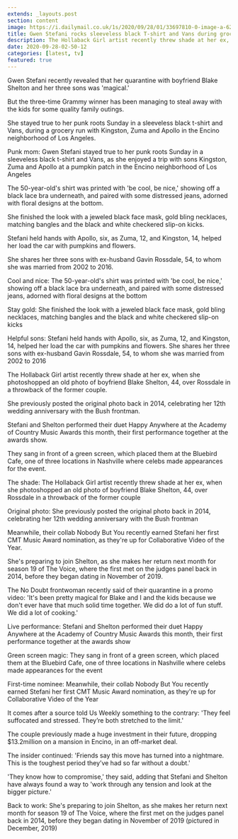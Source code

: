 ```yaml
---
extends: _layouts.post
section: content
image: https://i.dailymail.co.uk/1s/2020/09/28/01/33697810-0-image-a-62_1601254450758.jpg 
title: Gwen Stefani rocks sleeveless black T-shirt and Vans during grocery run with three sons in LA 
description: The Hollaback Girl artist recently threw shade at her ex, when she photoshopped an old photo of boyfriend Blake Shelton, 44, over Rossdale in a throwback of the former couple. 
date: 2020-09-28-02-50-12 
categories: [latest, tv] 
featured: true 
--- 
```

Gwen Stefani recently revealed that her quarantine with boyfriend Blake Shelton and her three sons was 'magical.'

But the three-time Grammy winner has been managing to steal away with the kids for some quality family outings.

She stayed true to her punk roots Sunday in a sleeveless black t-shirt and Vans, during a grocery run with Kingston, Zuma and Apollo in the Encino neighborhood of Los Angeles.

Punk mom: Gwen Stefani stayed true to her punk roots Sunday in a sleeveless black t-shirt and Vans, as she enjoyed a trip with sons Kingston, Zuma and Apollo at a pumpkin patch in the Encino neighborhood of Los Angeles

The 50-year-old's shirt was printed with 'be cool, be nice,' showing off a black lace bra underneath, and paired with some distressed jeans, adorned with floral designs at the bottom.

She finished the look with a jeweled black face mask, gold bling necklaces, matching bangles and the black and white checkered slip-on kicks.

Stefani held hands with Apollo, six, as Zuma, 12, and Kingston, 14, helped her load the car with pumpkins and flowers.

She shares her three sons with ex-husband Gavin Rossdale, 54, to whom she was married from 2002 to 2016.

Cool and nice: The 50-year-old's shirt was printed with 'be cool, be nice,' showing off a black lace bra underneath, and paired with some distressed jeans, adorned with floral designs at the bottom

Stay gold: She finished the look with a jeweled black face mask, gold bling necklaces, matching bangles and the black and white checkered slip-on kicks

Helpful sons: Stefani held hands with Apollo, six, as Zuma, 12, and Kingston, 14, helped her load the car with pumpkins and flowers. She shares her three sons with ex-husband Gavin Rossdale, 54, to whom she was married from 2002 to 2016

The Hollaback Girl artist recently threw shade at her ex, when she photoshopped an old photo of boyfriend Blake Shelton, 44, over Rossdale in a throwback of the former couple. 

She previously posted the original photo back in 2014, celebrating her 12th wedding anniversary with the Bush frontman. 

Stefani and Shelton performed their duet Happy Anywhere at the Academy of Country Music Awards this month, their first performance together at the awards show.

They sang in front of a green screen, which placed them at the Bluebird Cafe, one of three locations in Nashville where celebs made appearances for the event.

The shade: The Hollaback Girl artist recently threw shade at her ex, when she photoshopped an old photo of boyfriend Blake Shelton, 44, over Rossdale in a throwback of the former couple

Original photo: She previously posted the original photo back in 2014, celebrating her 12th wedding anniversary with the Bush frontman

Meanwhile, their collab Nobody But You recently earned Stefani her first CMT Music Award nomination, as they're up for Collaborative Video of the Year. 

She's preparing to join Shelton, as she makes her return next month for season 19 of The Voice, where the first met on the judges panel back in 2014, before they began dating in November of 2019. 

The No Doubt frontwoman recently said of their quarantine in a promo video: 'It's been pretty magical for Blake and I and the kids because we don't ever have that much solid time together. We did do a lot of fun stuff. We did a lot of cooking.'

Live performance: Stefani and Shelton performed their duet Happy Anywhere at the Academy of Country Music Awards this month, their first performance together at the awards show

Green screen magic: They sang in front of a green screen, which placed them at the Bluebird Cafe, one of three locations in Nashville where celebs made appearances for the event

First-time nominee: Meanwhile, their collab Nobody But You recently earned Stefani her first CMT Music Award nomination, as they're up for Collaborative Video of the Year

It comes after a source told Us Weekly something to the contrary: 'They feel suffocated and stressed. They’re both stretched to the limit.'

The couple previously made a huge investment in their future, dropping $13.2million on a mansion in Encino, in an off-market deal. 

The insider continued: 'Friends say this move has turned into a nightmare. This is the toughest period they’ve had so far without a doubt.'  

'They know how to compromise,' they said, adding that Stefani and Shelton have always found a way to 'work through any tension and look at the bigger picture.'

Back to work: She's preparing to join Shelton, as she makes her return next month for season 19 of The Voice, where the first met on the judges panel back in 2014, before they began dating in November of 2019 (pictured in December, 2019)

